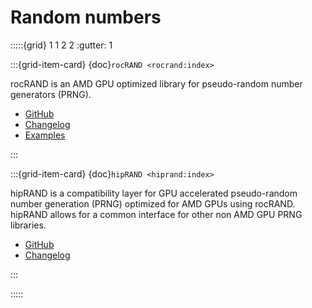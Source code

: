 # Random numbers

:::::{grid} 1 1 2 2
:gutter: 1

:::{grid-item-card} {doc}`rocRAND <rocrand:index>`

rocRAND is an AMD GPU optimized library for pseudo-random number generators (PRNG).

* [GitHub](https://github.com/ROCmSoftwarePlatform/rocRAND/)
* [Changelog](https://github.com/ROCmSoftwarePlatform/rocRAND/blob/develop/CHANGELOG.md)
* [Examples](https://github.com/amd/rocm-examples/tree/develop/Libraries/rocRAND)

:::

:::{grid-item-card} {doc}`hipRAND <hiprand:index>`

hipRAND is a compatibility layer for GPU accelerated pseudo-random number
generation (PRNG) optimized for AMD GPUs using rocRAND. hipRAND allows for a
common interface for other non AMD GPU PRNG libraries.

* [GitHub](https://github.com/ROCmSoftwarePlatform/hipRAND/)
* [Changelog](https://github.com/ROCmSoftwarePlatform/hipRAND/blob/develop/CHANGELOG.md)

:::

:::::
